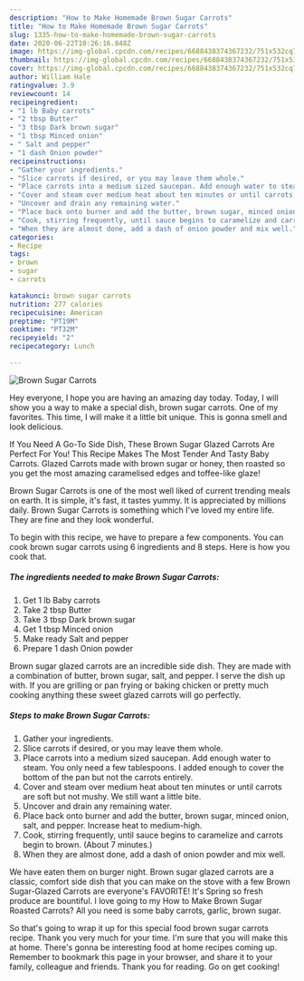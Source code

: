 ```yaml
---
description: "How to Make Homemade Brown Sugar Carrots"
title: "How to Make Homemade Brown Sugar Carrots"
slug: 1335-how-to-make-homemade-brown-sugar-carrots
date: 2020-06-22T10:26:16.848Z
image: https://img-global.cpcdn.com/recipes/6688438374367232/751x532cq70/brown-sugar-carrots-recipe-main-photo.jpg
thumbnail: https://img-global.cpcdn.com/recipes/6688438374367232/751x532cq70/brown-sugar-carrots-recipe-main-photo.jpg
cover: https://img-global.cpcdn.com/recipes/6688438374367232/751x532cq70/brown-sugar-carrots-recipe-main-photo.jpg
author: William Hale
ratingvalue: 3.9
reviewcount: 14
recipeingredient:
- "1 lb Baby carrots"
- "2 tbsp Butter"
- "3 tbsp Dark brown sugar"
- "1 tbsp Minced onion"
- " Salt and pepper"
- "1 dash Onion powder"
recipeinstructions:
- "Gather your ingredients."
- "Slice carrots if desired, or you may leave them whole."
- "Place carrots into a medium sized saucepan. Add enough water to steam. You only need a few tablespoons. I added enough to cover the bottom of the pan but not the carrots entirely."
- "Cover and steam over medium heat about ten minutes or until carrots are soft but not mushy. We still want a little bite."
- "Uncover and drain any remaining water."
- "Place back onto burner and add the butter, brown sugar, minced onion, salt, and pepper. Increase heat to medium-high."
- "Cook, stirring frequently, until sauce begins to caramelize and carrots begin to brown. (About 7 minutes.)"
- "When they are almost done, add a dash of onion powder and mix well."
categories:
- Recipe
tags:
- brown
- sugar
- carrots

katakunci: brown sugar carrots 
nutrition: 277 calories
recipecuisine: American
preptime: "PT19M"
cooktime: "PT32M"
recipeyield: "2"
recipecategory: Lunch

---
```



![Brown Sugar Carrots](https://img-global.cpcdn.com/recipes/6688438374367232/751x532cq70/brown-sugar-carrots-recipe-main-photo.jpg)

Hey everyone, I hope you are having an amazing day today. Today, I will show you a way to make a special dish, brown sugar carrots. One of my favorites. This time, I will make it a little bit unique. This is gonna smell and look delicious.

If You Need A Go-To Side Dish, These Brown Sugar Glazed Carrots Are Perfect For You! This Recipe Makes The Most Tender And Tasty Baby Carrots. Glazed Carrots made with brown sugar or honey, then roasted so you get the most amazing caramelised edges and toffee-like glaze!

Brown Sugar Carrots is one of the most well liked of current trending meals on earth. It is simple, it's fast, it tastes yummy. It is appreciated by millions daily. Brown Sugar Carrots is something which I've loved my entire life. They are fine and they look wonderful.


To begin with this recipe, we have to prepare a few components. You can cook brown sugar carrots using 6 ingredients and 8 steps. Here is how you cook that.

<!--inarticleads1-->

##### The ingredients needed to make Brown Sugar Carrots:

1. Get 1 lb Baby carrots
1. Take 2 tbsp Butter
1. Take 3 tbsp Dark brown sugar
1. Get 1 tbsp Minced onion
1. Make ready  Salt and pepper
1. Prepare 1 dash Onion powder


Brown sugar glazed carrots are an incredible side dish. They are made with a combination of butter, brown sugar, salt, and pepper. I serve the dish up with. If you are grilling or pan frying or baking chicken or pretty much cooking anything these sweet glazed carrots will go perfectly. 

<!--inarticleads2-->

##### Steps to make Brown Sugar Carrots:

1. Gather your ingredients.
1. Slice carrots if desired, or you may leave them whole.
1. Place carrots into a medium sized saucepan. Add enough water to steam. You only need a few tablespoons. I added enough to cover the bottom of the pan but not the carrots entirely.
1. Cover and steam over medium heat about ten minutes or until carrots are soft but not mushy. We still want a little bite.
1. Uncover and drain any remaining water.
1. Place back onto burner and add the butter, brown sugar, minced onion, salt, and pepper. Increase heat to medium-high.
1. Cook, stirring frequently, until sauce begins to caramelize and carrots begin to brown. (About 7 minutes.)
1. When they are almost done, add a dash of onion powder and mix well.


We have eaten them on burger night. Brown sugar glazed carrots are a classic, comfort side dish that you can make on the stove with a few Brown Sugar-Glazed Carrots are everyone&#39;s FAVORITE! It&#39;s Spring so fresh produce are bountiful. I love going to my How to Make Brown Sugar Roasted Carrots? All you need is some baby carrots, garlic, brown sugar. 

So that's going to wrap it up for this special food brown sugar carrots recipe. Thank you very much for your time. I'm sure that you will make this at home. There's gonna be interesting food at home recipes coming up. Remember to bookmark this page in your browser, and share it to your family, colleague and friends. Thank you for reading. Go on get cooking!
